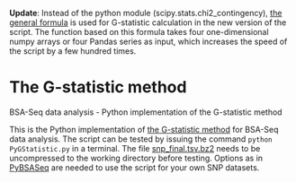
__Update__: Instead of the python module (scipy.stats.chi2_contingency), [the general formula](https://en.wikipedia.org/wiki/G-test) is used for G-statistic calculation in the new version of the script. The function based on this formula takes four one-dimensional numpy arrays or four Pandas series as input, which increases the speed of the script by a few hundred times.

# The G-statistic method
BSA-Seq data analysis - Python implementation of the G-statistic method

This is the Python implementation of [the G-statistic method](https://journals.plos.org/ploscompbiol/article?id=10.1371/journal.pcbi.1002255) for BSA-Seq data analysis. The script can be tested by issuing the command `python PyGStatistic.py` in a terminal. The file [snp_final.tsv.bz2](https://github.com/dblhlx/PyBSASeq/blob/master/snp_final.tsv.bz2) needs to be uncompressed to the working directory before testing. Options as in [PyBSASeq](https://github.com/dblhlx/PyBSASeq) are needed to use the script for your own SNP datasets.
